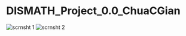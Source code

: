 # DISMATH_Project_0.0_ChuaCGian

![scrnsht 1](http://puu.sh/nqPAA/5ba49d2458.png)
![scrnsht 2](http://puu.sh/nqPBk/126e07dc45.png)
